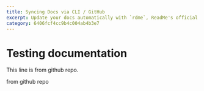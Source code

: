 ```yaml
---
title: Syncing Docs via CLI / GitHub
excerpt: Update your docs automatically with `rdme`, ReadMe's official CLI and GitHub Action!
category: 6406fcf4cc9b4c004ab4b3e7
---
```


# Testing documentation

This line is from github repo. 

from github repo